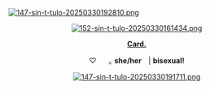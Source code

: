 [![147-sin-t-tulo-20250330192810.png](https://i.postimg.cc/7Lrb7d6p/147-sin-t-tulo-20250330192810.png)](https://postimg.cc/QFSXZ6cb)
<div id="header" align="center">

[![152-sin-t-tulo-20250330161434.png](https://i.postimg.cc/L5GS2VSS/152-sin-t-tulo-20250330161434.png)](https://postimg.cc/hQ860ThZ)
 
<div id="header" align="center">

[**Card.**](https://hallooangeredfisheh.carrd.co)

   ♡⠀ ⠀｡   **she/her**　| **bisexual!**

[![147-sin-t-tulo-20250330191711.png](https://i.postimg.cc/tgdJzkn7/147-sin-t-tulo-20250330191711.png)](https://postimg.cc/zLBqznj1)

